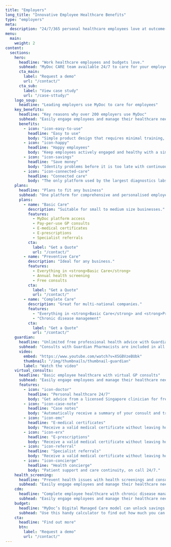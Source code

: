 ```yaml
---
title: "Employers"
long_title: "Innovative Employee Healthcare Benefits"
type: "employers"
meta:
  description: "24/7/365 personal healthcare employees love at outcome-based pricing designed to reduce cost of care and improve patient engagement for better outcomes. MyDoc partners the largest insurers, employee benefits consultants and brokers, making implementation easy for employers."
menu:
  main:
    weight: 2
content:
  sections:
    hero:
      headline: "Work healthcare employees and budgets love."
      subhead: "MyDoc CARE team available 24/7 to care for your employees and save you cost."
      cta_main:
        label: "Request a demo"
        url: "/contact/"
      cta_sub:
        label: "View case study"
        url: "/case-sttudy/"
    logo_soup:
      headline: "Leading employers use MyDoc to care for employees"
    key_benefits:
      headline: "Key reasons why over 200 employers use MyDoc"
      subhead: "Easily engage employees and manage their healthcare needs."
      benefits:
        - icon: "icon-easy-to-use"
          headline: "Easy to use"
          body: "Simple product design that requires minimal training, set up and implementation overheads, for copmpanies of any size."
        - icon: "icon-happy"
          headline: "Happy employees"
          body: "Keep employees actively engaged and healthy with a simple and convenient design as proven by high employee satisfaction."
        - icon: "icon-savings"
          headline: "Save money"
          body: "Identity problems before it is too late with continuous care. Lower hospital re-admissions with higher patient follow-up rates."
        - icon: "icon-connected-care"
          headline: "Connected care"
          body: "The only platform used by the largest diagnostics labs, pharmacies, leading insurers and Fortune 500 companies to provide employee care."
    plans:
      headline: "Plans to fit any business"
      subhead: "One platform for comprehensive and personalised employee healthcare."
      plans:
        - name: "Basic Care"
          description: "Suitable for small to medium size businesses."
          features:
            - MyDoc platform access
            - Pay-per-use GP consults
            - E-medical certificates
            - E-prescriptions
            - Specialist referrals
          cta:
            label: "Get a Quote"
            url: "/contact/"
        - name: "Preventive Care"
          description: "Ideal for any business."
          features:
            - Everything in <strong>Basic Care</strong>
            - Annual health screening
            - Free consults
          cta:
            label: "Get a Quote"
            url: "/contact/"
        - name: "Complete Care"
          description: "Great for multi-national companies."
          features:
            - "Everything in <strong>Basic Care</strong> and <strong>Preventive Care</strong>"
            - "Chronic disease management"
          cta:
            label: "Get a Quote"
            url: "/contact/"
    guardian:
      headline: "Unlimited free professional health advice with Guardian pharmacists"
      subhead: "Consults with Guardian Pharmacists are included in all plans. Should also mention MOH initiative now gives pharmacists the ability to give medical advice for certain conditions."
      video:
        embed: "https://www.youtube.com/watch?v=XSGBVzeBUbk"
        thumbnail: "/img/thumbnails/thumbnail-guardian"
        label: "Watch the video"
    virtual_consults:
      headline: "Basic employee healthcare with virtual GP consults"
      subhead: "Easily engage employees and manage their healthcare needs."
      features:
        - icon: "icon-doctor"
          headline: "Personal healthcare 24/7"
          body: "Get advice from a licensed Singapore clinician for free, any time."
        - icon: "icon-case-note"
          headline: "Case notes"
          body: "Automatically receive a summary of your consult and treatment plan."
        - icon: "icon-emc"
          headline: "E-medical certificates"
          body: "Receive a valid medical certificate without leaving home."
        - icon: "icon-erx"
          headline: "E-prescriptions"
          body: "Receive a valid medical certificate without leaving home."
        - icon: "icon-referral"
          headline: "Specialist referrals"
          body: "Receive a valid medical certificate without leaving home."
        - icon: "icon-concierge"
          headline: "Health concierge"
          body: "Patient support and care continuity, on call 24/7."
    health_screening:
      headline: "Prevent health issues with health screenings and consults"
      subhead: "Easily engage employees and manage their healthcare needs."
    cdm:
      headline: "Complete employee healthcare with chronic disease management"
      subhead: "Easily engage employees and manage their healthcare needs."
    budget:
      headline: "MyDoc’s Digital Managed Care model can unlock savings of at least 28%"
      subhead: "Use this handy calculator to find out how much you can save with MyDoc that is helping employers of all sizes care for their employees at lower cost."
    cta:
      headline: "Find out more"
      btn:
        label: "Request a demo"
        url: "/contact/"
---
```

